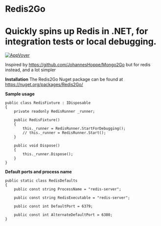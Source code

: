 # Redis2Go
# Quickly spins up Redis in .NET, for integration tests or local debugging.

[![AppVoyer](https://ci.appveyor.com/api/projects/status/github/nickchan9394/redis2go?branch=master&svg=true&passingText=master%20-%20OK)](https://ci.appveyor.com/project/nickchan9394/redis2go/branch/master)

Inspired by https://github.com/JohannesHoppe/Mongo2Go but for redis instead, and a lot simpler

**Installation**
The Redis2Go Nuget package can be found at https://nuget.org/packages/Redis2Go/

**Sample usage**

```
public class RedisFixture : IDisposable
{
    private readonly RedisRunner _runner;

    public RedisFixture()
    {
        this._runner = RedisRunner.StartForDebugging();
        // this._runner = RedisRunner.Start();
    }

    public void Dispose()
    {
        this._runner.Dispose();
    }
}
```    
**Default ports and process name**
```
public static class RedisDefaults
{
    public const string ProcessName = "redis-server";

    public const string RedisExecutable = "redis-server";

    public const int DefaultPort = 6379;

    public const int AlternateDefaultPort = 6380;
}
```
